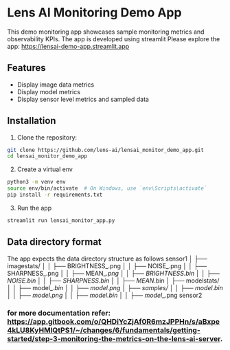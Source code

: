 # Lens AI Monitoring Demo App
This demo monitoring app showcases sample monitoring metrics and observability KPIs. The app is developed using streamlit
Please explore the app: https://lensai-demo-app.streamlit.app

## Features

- Display image data metrics
- Display model metrics
- Display sensor level metrics and sampled data

## Installation

1. Clone the repository:
```sh
git clone https://github.com/lens-ai/lensai_monitor_demo_app.git
cd lensai_monitor_demo_app
```

2. Create a virtual env
```sh
python3 -m venv env
source env/bin/activate  # On Windows, use `env\Scripts\activate`
pip install -r requirements.txt
```

3. Run the app
```sh
streamlit run lensai_monitor_app.py
```

## Data directory format
The app expects the data directory structure as follows
sensor1
│   ├── imagestats/
│   │   ├── BRIGHTNESS_<timestamp>.png
│   │   ├── NOISE_<timestamp>.png
│   │   ├── SHARPNESS_<timestamp>.png
│   │   ├── MEAN_<metric>_<timestamp>.png
│   │   ├── BRIGHTNESS.bin
│   │   ├── NOISE.bin
│   │   ├── SHARPNESS.bin
│   │   ├── MEAN_<metric>.bin
│   ├── modelstats/
│   │   ├── model_<metric>_<timestamp>.bin
│   │   ├── model_<metric>_<timestamp>.png
│   ├── samples/
│   │   ├── model_<metric>_<timestamp>.bin
│   │   ├── model_<metric>_<timestamp>.png
│   │   ├── model_<metric>_<timestamp>.bin
│   │   ├── model_<metric>_<timestamp>.png
sensor2
### for more documentation refer: https://app.gitbook.com/o/QHDiYcZjAf0R6mzJPPHn/s/aBxpe4kLU8KyHMlQtPS1/~/changes/6/fundamentals/getting-started/step-3-monitoring-the-metrics-on-the-lens-ai-server.

